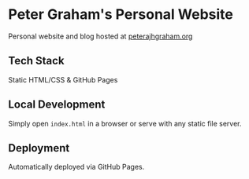 # Peter Graham's Personal Website

Personal website and blog hosted at [peterajhgraham.org](https://peterajhgraham.org)

## Tech Stack
Static HTML/CSS & GitHub Pages

## Local Development
Simply open `index.html` in a browser or serve with any static file server.

## Deployment
Automatically deployed via GitHub Pages.
